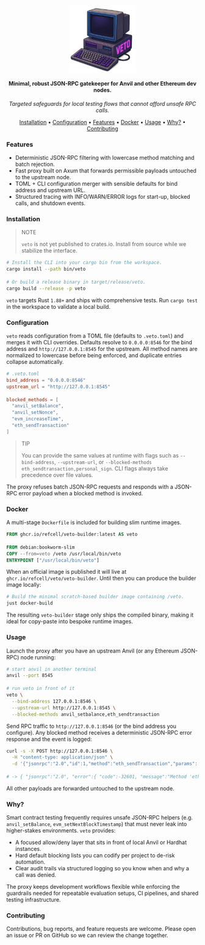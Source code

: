 <h1 align="center">
  <img src="https://raw.githubusercontent.com/refcell/veto/main/assets/logo.png" alt="veto banner placeholder" width="35%" align="center">
</h1>

<h4 align="center">
  Minimal, robust JSON-RPC gatekeeper for Anvil and other Ethereum dev nodes.
</h4>

<p align="center">
  <em>Targeted safeguards for local testing flows that cannot afford unsafe RPC calls.</em>
</p>

<p align="center">
  <a href="#installation">Installation</a> •
  <a href="#configuration">Configuration</a> •
  <a href="#features">Features</a> •
  <a href="#docker">Docker</a> •
  <a href="#usage">Usage</a> •
  <a href="#why">Why?</a> •
  <a href="#contributing">Contributing</a>
</p>

### Features

- Deterministic JSON-RPC filtering with lowercase method matching and batch rejection.
- Fast proxy built on Axum that forwards permissible payloads untouched to the upstream node.
- TOML + CLI configuration merger with sensible defaults for bind address and upstream URL.
- Structured tracing with INFO/WARN/ERROR logs for start-up, blocked calls, and shutdown events.

### Installation

> NOTE
>
> `veto` is not yet published to crates.io. Install from source while we stabilize the interface.

```sh
# Install the CLI into your cargo bin from the workspace.
cargo install --path bin/veto

# Or build a release binary in target/release/veto.
cargo build --release -p veto
```

`veto` targets Rust `1.88+` and ships with comprehensive tests. Run `cargo test` in the workspace to validate a local build.

### Configuration

`veto` reads configuration from a TOML file (defaults to `.veto.toml`) and merges it with CLI overrides. Defaults resolve to `0.0.0.0:8546` for the bind address and `http://127.0.0.1:8545` for the upstream. All method names are normalized to lowercase before being enforced, and duplicate entries collapse automatically.

```toml
# .veto.toml
bind_address = "0.0.0.0:8546"
upstream_url = "http://127.0.0.1:8545"

blocked_methods = [
  "anvil_setBalance",
  "anvil_setNonce",
  "evm_increaseTime",
  "eth_sendTransaction"
]
```

> TIP
>
> You can provide the same values at runtime with flags such as `--bind-address`, `--upstream-url`, or `--blocked-methods eth_sendtransaction,personal_sign`. CLI flags always take precedence over file values.

The proxy refuses batch JSON-RPC requests and responds with a JSON-RPC error payload when a blocked method is invoked.

### Docker

A multi-stage `Dockerfile` is included for building slim runtime images.

```dockerfile
FROM ghcr.io/refcell/veto-builder:latest AS veto

FROM debian:bookworm-slim
COPY --from=veto /veto /usr/local/bin/veto
ENTRYPOINT ["/usr/local/bin/veto"]
```

When an official image is published it will live at `ghcr.io/refcell/veto/veto-builder`. Until then you can produce the builder image locally:

```sh
# Build the minimal scratch-based builder image containing /veto.
just docker-build
```

The resulting `veto-builder` stage only ships the compiled binary, making it ideal for copy-paste into bespoke runtime images.

### Usage

Launch the proxy after you have an upstream Anvil (or any Ethereum JSON-RPC) node running:

```sh
# start anvil in another terminal
anvil --port 8545

# run veto in front of it
veto \
  --bind-address 127.0.0.1:8546 \
  --upstream-url http://127.0.0.1:8545 \
  --blocked-methods anvil_setbalance,eth_sendtransaction
```

Send RPC traffic to `http://127.0.0.1:8546` (or the bind address you configure). Any blocked method receives a deterministic JSON-RPC error response and the event is logged:

```sh
curl -s -X POST http://127.0.0.1:8546 \
  -H "content-type: application/json" \
  -d '{"jsonrpc":"2.0","id":1,"method":"eth_sendTransaction","params":[]}'

# -> { "jsonrpc":"2.0", "error":{ "code":-32601, "message":"Method 'eth_sendTransaction' blocked by veto proxy" }, "id":1 }
```

All other payloads are forwarded untouched to the upstream node.

### Why?

Smart contract testing frequently requires unsafe JSON-RPC helpers (e.g. `anvil_setBalance`, `evm_setNextBlockTimestamp`) that must never leak into higher-stakes environments. `veto` provides:

- A focused allow/deny layer that sits in front of local Anvil or Hardhat instances.
- Hard default blocking lists you can codify per project to de-risk automation.
- Clear audit trails via structured logging so you know when and why a call was denied.

The proxy keeps development workflows flexible while enforcing the guardrails needed for repeatable evaluation setups, CI pipelines, and shared testing infrastructure.

### Contributing

Contributions, bug reports, and feature requests are welcome. Please open an issue or PR on GitHub so we can review the change together.
